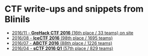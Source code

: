 # CTF write-ups and snippets from Blinils

* [2016/11 - **GreHack CTF 2016** (16th place / 33 teams) on site](grehack-ctf-2016)
* [2016/08 - **IceCTF 2016** (98th place / 1695 teams)](icectf-2016)
* [2016/07 - **ABCTF 2016** (88th place / 1226 teams)](abctf-2016)
* [2016/04 - **sCTF 2016 Q1** (57th place / 829 teams)](sctf-2016-q1)
